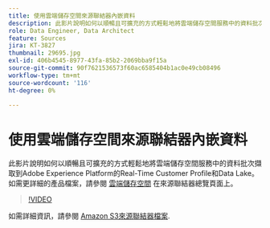 ```yaml
---
title: 使用雲端儲存空間來源聯結器內嵌資料
description: 此影片說明如何以順暢且可擴充的方式輕鬆地將雲端儲存空間服務中的資料批次擷取到Adobe Experience Platform的Real-Time Customer Profile和Data Lake。
role: Data Engineer, Data Architect
feature: Sources
jira: KT-3827
thumbnail: 29695.jpg
exl-id: 406b4545-8977-43fa-85b2-2069bba9f15a
source-git-commit: 90f7621536573f60ac6585404b1ac0e49cb08496
workflow-type: tm+mt
source-wordcount: '116'
ht-degree: 0%

---
```


# 使用雲端儲存空間來源聯結器內嵌資料

此影片說明如何以順暢且可擴充的方式輕鬆地將雲端儲存空間服務中的資料批次擷取到Adobe Experience Platform的Real-Time Customer Profile和Data Lake。 如需更詳細的產品檔案，請參閱 [雲端儲存空間](https://experienceleague.adobe.com/docs/experience-platform/sources/home.html?lang=en#cloud-storage) 在來源聯結器總覽頁面上。

>[!VIDEO](https://video.tv.adobe.com/v/29695?quality=12&learn=on)

如需詳細資訊，請參閱 [Amazon S3來源聯結器檔案](https://experienceleague.adobe.com/docs/experience-platform/sources/ui-tutorials/create/cloud-storage/s3.html).
